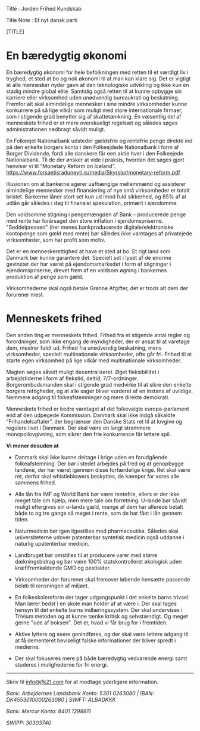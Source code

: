 Title : Jorden Frihed Kundskab

Title Note : Et nyt dansk parti

[TITLE]

# En bæredygtig økonomi

En bæredygtig økonomi for hele befolkningen med retten til et værdigt liv i tryghed, et sted at bo og nok økonomi til at man kan klare sig. Det er vigtigt at alle mennesker nyder gavn af den teknologiske udvikling og ikke kun en stadig mindre global elite. Samtidig også retten til at kunne opbygge sin karriere eller virksomhed uden unødvendig bureaukrati og beskatning. Fremfor alt skal almindelige mennesker i sine mindre virksomheder kunne konkurrere på så lige vilkår som muligt med store internationale firmaer, som i stigende grad benytter sig af skattetænkning. En væsentlig del af menneskets frihed er et mere overskueligt regelsæt og således søges administrationen nedbragt såvidt muligt.

En Folkeejet Nationalbank udsteder gældsfrie og rentefrie penge direkte ind på den enkelte borgers konto i den Folkeejdede Nationalbank i form af Borger Dividende, fordi alle danskere får een aktie hver i den Folkeejede Nationalbank. Til de der ønsker at vide i praksis, hvordan det søges gjort henviser vi til ”Monetary Reform on Iceland”. https://www.forsaetisraduneyti.is/media/Skyrslur/monetary-reform.pdf

Illusionen om at bankerne agerer uafhængige mellemmænd og assisterer almindelige mennesker med finansiering af nye små virksomheder er totalt bristet. Bankerne låner stort set kun ud imod fuld sikkerhed, og 85% af al udlån går således i dag til finansiel spekulation, primært i ejendomme.

Den voldsomme stigning i pengemængden af Bank – producerede penge med rente har forårsaget den store inflation i ejendomspriserne. "Seddelpressen" (her menes bankproducerede digitale/elektroniske kontopenge som gæld med rente) bør således ikke varetages af privatejede virksomheder, som har profit som motiv.

Det er en menneskerettighed at have et sted at bo. Et rigt land som Danmark bør kunne garantere det. Specielt set i lyset af de enorme gevinster der har været på ejendomsmarkedet i form af stigninger i ejendomspriserne, drevet frem af en voldsom øgning i bankernes produktion af penge som gæld.

Virksomhederne skal også betale Grønne Afgifter, det er trods alt dem der forurener mest.

# Menneskets frihed

Den anden ting er menneskets frihed. Frihed fra et stigende antal regler og forordninger, som ikke engang de myndigheder, der er ansat til at varetage dem, mestrer fuldt ud. Frihed fra unødvendig beskatning, mens virksomheder, specielt multinationale virksomheder, ofte går fri. Frihed til at starte egen virksomhed på lige vilkår med multinationale virksomheder. 

Magten søges såvidt muligt decentraliseret. Øget fleksibillitet i arbejdstiderne i form af flekstid, deltid, 7/7-ordninger. Borgerombudsmanden skal i stigende grad medvirke til at sikre den enkelte borgers rettigheder, og at alle sager bliver vurderet af en instans af uvildige. Nemmere adgang til folkeafstemninger og mere direkte demokrati.

Menneskets frihed er bedre varetaget af det folkevalgte europa-parlament end af den udpegede Kommission. Danmark skal ikke indgå såkaldte ”Frihandelsaftaler”, der begrænser den Danske Stats ret til at lovgive og regulere livet i Danmark. Der skal være en langt strammere monopollovgivning, som sikrer den frie konkurrence får lettere spil.

**Vi mener desuden at**

- Danmark skal ikke kunne deltage i krige uden en forudgående folkeafstemning. Der bør i stedet arbejdes på fred og at genopbygge landene, der har været igennem disse forfærdelige krige. Ret skal være ret, derfor skal whistleblowers beskyttes, de kæmper for vores alle sammens frihed.

- Alle lån fra IMF og World Bank bør være rentefrie, ellers er der ikke meget tale om hjælp, men mere tale om forretning. U–lande bør såvidt muligt eftergives sin u–lands gæld, mange af dem har allerede betalt både to og tre gange så meget i rente, som de har fået i lån gennem tiden.

- Naturmedicin bør igen ligestilles med pharmaceutika. Således skal universiteterne udover patenterbar syntetisk medicin også uddanne i naturlig upatenterbar medicin.

- Landbruget bør omstilles til at producere varer med større dækningsbidrag og bør være 100% statskontrolleret økologisk uden kræftfremkaldende GMO og pestisider.

- Virksomheder der forurener skal fremover løbende hensætte passende beløb til rensningen af miljøet.

- En folkeskolereform der tager udgangspunkt i det enkelte barns trivsel. Man lærer bedst i en skole man holder af at være i. Der skal tages hensyn til det enkelte barns indlæringssystem. Der skal undervises i Trivium metoden og at kunne tænke kritisk og selvstændigt. Og meget gerne "ude af boksen". Det er, hvad vi får brug for i fremtiden.

- Aktive lyttere og seere genindføres, og der skal være lettere adgang til at få dementeret beviseligt falske informationer der bliver spredt i medierne. 

- Der skal fokuseres mere på både bæredygtig vedvarende energi samt studeres i mulighederne for fri energi.

----

Skriv til info@jfk21.com for at modtage yderligere information.

_Bank: Arbejdernes Landsbank Konto: 5301 0263080 | IBAN: DK4553010000263080 | SWIFT: ALBADKKK_ 

_Bank: Mercur Konto: 8401 1298811_ 

_SWIPP: 30303740_
